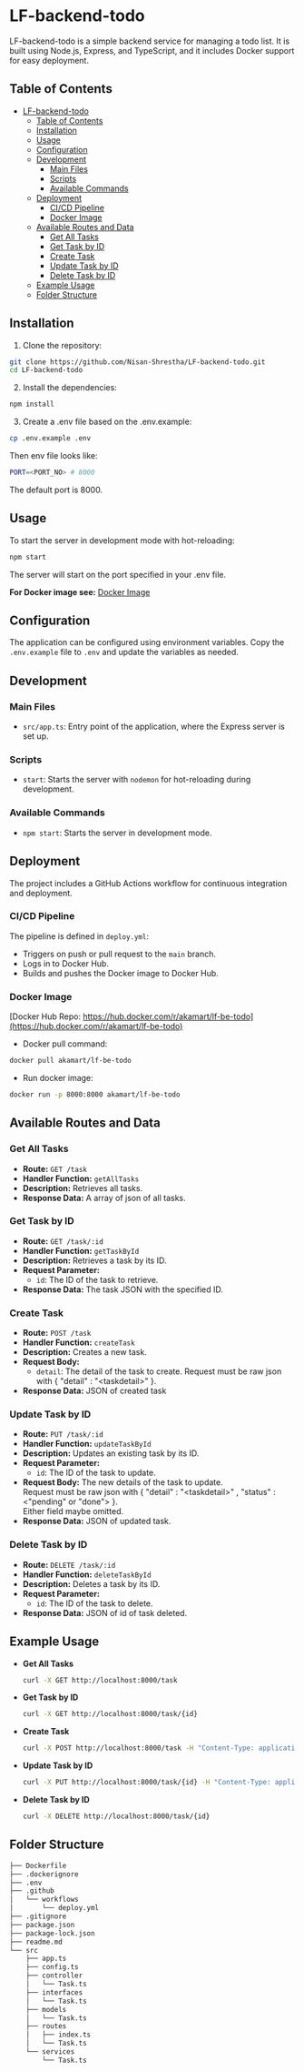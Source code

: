 # LF-backend-todo

LF-backend-todo is a simple backend service for managing a todo list. It is built using Node.js, Express, and TypeScript, and it includes Docker support for easy deployment.

## Table of Contents

- [LF-backend-todo](#lf-backend-todo)
  - [Table of Contents](#table-of-contents)
  - [Installation](#installation)
  - [Usage](#usage)
  - [Configuration](#configuration)
  - [Development](#development)
    - [Main Files](#main-files)
    - [Scripts](#scripts)
    - [Available Commands](#available-commands)
  - [Deployment](#deployment)
    - [CI/CD Pipeline](#cicd-pipeline)
    - [Docker Image](#docker-image)
  - [Available Routes and Data](#available-routes-and-data)
    - [Get All Tasks](#get-all-tasks)
    - [Get Task by ID](#get-task-by-id)
    - [Create Task](#create-task)
    - [Update Task by ID](#update-task-by-id)
    - [Delete Task by ID](#delete-task-by-id)
  - [Example Usage](#example-usage)
  - [Folder Structure](#folder-structure)

## Installation

1. Clone the repository:

```bash
git clone https://github.com/Nisan-Shrestha/LF-backend-todo.git
cd LF-backend-todo
```

2. Install the dependencies:

```bash
npm install
```

3. Create a .env file based on the .env.example:

```bash
cp .env.example .env
```

Then env file looks like:

```bash
PORT=<PORT_NO> # 8000
```

The default port is 8000.

## Usage

To start the server in development mode with hot-reloading:

```bash
npm start
```

The server will start on the port specified in your .env file.

**For Docker image see:** [Docker Image](#docker-image)

## Configuration

The application can be configured using environment variables. Copy the `.env.example` file to `.env` and update the variables as needed.

## Development

### Main Files

- `src/app.ts`: Entry point of the application, where the Express server is set up.

### Scripts

- `start`: Starts the server with `nodemon` for hot-reloading during development.

### Available Commands

- `npm start`: Starts the server in development mode.

## Deployment

The project includes a GitHub Actions workflow for continuous integration and deployment.

### CI/CD Pipeline

The pipeline is defined in `deploy.yml`:

- Triggers on push or pull request to the `main` branch.
- Logs in to Docker Hub.
- Builds and pushes the Docker image to Docker Hub.

### Docker Image

[Docker Hub Repo: https://hub.docker.com/r/akamart/lf-be-todo](https://hub.docker.com/r/akamart/lf-be-todo)

- Docker pull command:

```bash
docker pull akamart/lf-be-todo
```

- Run docker image:

```bash
docker run -p 8000:8000 akamart/lf-be-todo
```

## Available Routes and Data

### Get All Tasks

- **Route:** `GET /task`
- **Handler Function:** `getAllTasks`
- **Description:** Retrieves all tasks.
- **Response Data:** A array of json of all tasks.

### Get Task by ID

- **Route:** `GET /task/:id`
- **Handler Function:** `getTaskById`
- **Description:** Retrieves a task by its ID.
- **Request Parameter:**
  - `id`: The ID of the task to retrieve.
- **Response Data:** The task JSON with the specified ID.

### Create Task

- **Route:** `POST /task`
- **Handler Function:** `createTask`
- **Description:** Creates a new task.
- **Request Body:**
  - `detail`: The detail of the task to create. Request must be raw json with { "detail" : "\<taskdetail>" }.
- **Response Data:** JSON of created task

### Update Task by ID

- **Route:** `PUT /task/:id`
- **Handler Function:** `updateTaskById`
- **Description:** Updates an existing task by its ID.
- **Request Parameter:**
  - `id`: The ID of the task to update.
- **Request Body:** The new details of the task to update. <br> Request must be raw json with { "detail" : "\<taskdetail>" , "status" : <"pending" or "done"> }. <br>Either field maybe omitted.
- **Response Data:** JSON of updated task.

### Delete Task by ID

- **Route:** `DELETE /task/:id`
- **Handler Function:** `deleteTaskById`
- **Description:** Deletes a task by its ID.
- **Request Parameter:**
  - `id`: The ID of the task to delete.
- **Response Data:** JSON of id of task deleted.

## Example Usage

- **Get All Tasks**

  ```bash
  curl -X GET http://localhost:8000/task
  ```

- **Get Task by ID**

  ```bash
  curl -X GET http://localhost:8000/task/{id}
  ```

- **Create Task**

  ```bash
  curl -X POST http://localhost:8000/task -H "Content-Type: application/json" -d '{"detail": "New Task"}'
  ```

- **Update Task by ID**

  ```bash
  curl -X PUT http://localhost:8000/task/{id} -H "Content-Type: application/json" -d '{"detail": "Updated Task", "status": "completed"}'
  ```

- **Delete Task by ID**

  ```bash
  curl -X DELETE http://localhost:8000/task/{id}
  ```

## Folder Structure

```bash
├── Dockerfile
├── .dockerignore
├── .env
├── .github
│   └── workflows
│       └── deploy.yml
├── .gitignore
├── package.json
├── package-lock.json
├── readme.md
└── src
    ├── app.ts
    ├── config.ts
    ├── controller
    │   └── Task.ts
    ├── interfaces
    │   └── Task.ts
    ├── models
    │   └── Task.ts
    ├── routes
    │   ├── index.ts
    │   └── Task.ts
    └── services
        └── Task.ts
```
